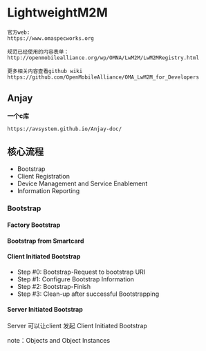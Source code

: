 # LightweightM2M #
	
	官方web:
	https://www.omaspecworks.org
	
	规范已经使用的内容表单：
	http://openmobilealliance.org/wp/OMNA/LwM2M/LwM2MRegistry.html

	更多相关内容查看github wiki
	https://github.com/OpenMobileAlliance/OMA_LwM2M_for_Developers
## Anjay ##

**一个c库**

	https://avsystem.github.io/Anjay-doc/

## 核心流程 ##

- Bootstrap
- Client Registration
- Device Management and Service Enablement
- Information Reporting


### Bootstrap ###

#### Factory Bootstrap ####
#### Bootstrap from Smartcard ####
#### Client Initiated Bootstrap ####
- Step #0: Bootstrap-Request to bootstrap URI
- Step #1: Configure Bootstrap Information
- Step #2: Bootstrap-Finish
- Step #3: Clean-up after successful Bootstrapping

#### Server Initiated Bootstrap ####

Server 可以让client 发起 Client Initiated Bootstrap

note：Objects and Object Instances



